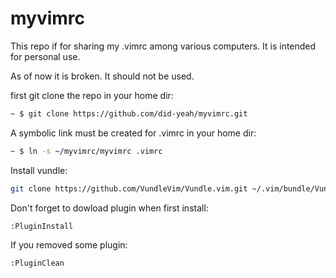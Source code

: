 # myvimrc

This repo if for sharing my .vimrc among various computers.
It is intended for personal use.

As of now it is broken. It should not be used.

first git clone the repo in your home dir:

   ```bash
   ~ $ git clone https://github.com/did-yeah/myvimrc.git
   ```

A symbolic link must be created for .vimrc in your home dir:

   ```bash
   ~ $ ln -s ~/myvimrc/myvimrc .vimrc
   ```

Install vundle:

   ```bash
   git clone https://github.com/VundleVim/Vundle.vim.git ~/.vim/bundle/Vundle.vim
   ```

Don't forget to dowload plugin when first install:

   ```vim
   :PluginInstall
   ```

If you removed some plugin:

   ```vim
   :PluginClean
   ```
